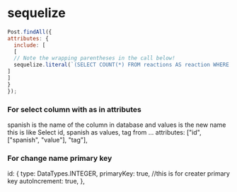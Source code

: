# sequelize

```javascript
Post.findAll({
attributes: {
  include: [
  [
  // Note the wrapping parentheses in the call below!
  sequelize.literal(`(SELECT COUNT(*) FROM reactions AS reaction WHERE reaction.postId = post.id AND reaction.type = "Laugh" )`), 'laughReactionsCount'
]
]
}
});
```

### For select column with as in attributes

spanish is the name of the column in database and values is the new name
this is like
Select id, spanish as values, tag from ...
attributes: ["id", ["spanish", "value"], "tag"],

### For change name primary key

id:
{
type: DataTypes.INTEGER,
primaryKey: true, //this is for creater primary key
autoIncrement: true,
},
